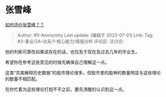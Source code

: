 # 张雪峰
[如何评价张雪峰？？](https://www.zhihu.com/question/263322688/answer/3098953444)

> Author: #0-Anonymity
> Last update: [编辑于 2023-07-01]
> Link:
> Tag: #2-事业/2A-功夫/1-核心能力/情报分析
> 评论区:
> 泛讨论:

他的判断可靠性如果说存在的话，也仅及于现在及过去几年的毕业生。

希望你在参考这些意见的时候先确保自己理解这一点。

这类“完美解释历史数据“的股市理论很多，但股市里的股神的数量明显与这些理论的数量不相匹配。

在你忙着为这些理论打抱不平之前，要先清醒的认识到这一点。

